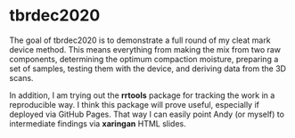 
# tbrdec2020

<!-- badges: start -->
<!-- badges: end -->

The goal of tbrdec2020 is to demonstrate a full round of my cleat mark
device method. This means everything from making the mix from two raw
components, determining the optimum compaction moisture, preparing a set
of samples, testing them with the device, and deriving data from the 3D
scans.

In addition, I am trying out the **rrtools** package for tracking the
work in a reproducible way. I think this package will prove useful,
especially if deployed via GitHub Pages. That way I can easily point
Andy (or myself) to intermediate findings via **xaringan** HTML slides.
